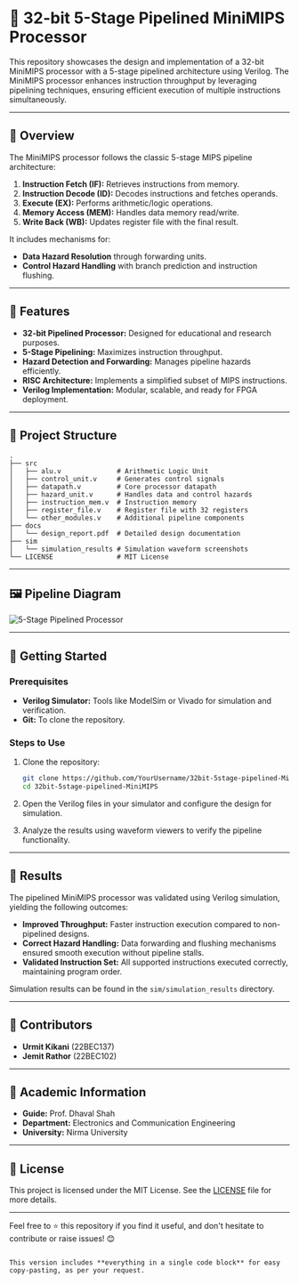 
# 🚀 32-bit 5-Stage Pipelined MiniMIPS Processor

This repository showcases the design and implementation of a 32-bit MiniMIPS processor with a 5-stage pipelined architecture using Verilog. The MiniMIPS processor enhances instruction throughput by leveraging pipelining techniques, ensuring efficient execution of multiple instructions simultaneously.

---

## 📖 Overview

The MiniMIPS processor follows the classic 5-stage MIPS pipeline architecture:
1. **Instruction Fetch (IF):** Retrieves instructions from memory.
2. **Instruction Decode (ID):** Decodes instructions and fetches operands.
3. **Execute (EX):** Performs arithmetic/logic operations.
4. **Memory Access (MEM):** Handles data memory read/write.
5. **Write Back (WB):** Updates register file with the final result.

It includes mechanisms for:
- **Data Hazard Resolution** through forwarding units.
- **Control Hazard Handling** with branch prediction and instruction flushing.

---

## 🌟 Features

- **32-bit Pipelined Processor:** Designed for educational and research purposes.
- **5-Stage Pipelining:** Maximizes instruction throughput.
- **Hazard Detection and Forwarding:** Manages pipeline hazards efficiently.
- **RISC Architecture:** Implements a simplified subset of MIPS instructions.
- **Verilog Implementation:** Modular, scalable, and ready for FPGA deployment.

---

## 🔧 Project Structure

```plaintext
.
├── src
│   ├── alu.v              # Arithmetic Logic Unit
│   ├── control_unit.v     # Generates control signals
│   ├── datapath.v         # Core processor datapath
│   ├── hazard_unit.v      # Handles data and control hazards
│   ├── instruction_mem.v  # Instruction memory
│   ├── register_file.v    # Register file with 32 registers
│   └── other_modules.v    # Additional pipeline components
├── docs
│   └── design_report.pdf  # Detailed design documentation
├── sim
│   └── simulation_results # Simulation waveform screenshots
└── LICENSE                # MIT License
````

---

## 🖼️ Pipeline Diagram

![5-Stage Pipelined Processor](https://upload.wikimedia.org/wikipedia/commons/thumb/5/57/MIPS_pipeline.svg/800px-MIPS_pipeline.svg.png)

---

## 🏁 Getting Started

### Prerequisites

* **Verilog Simulator:** Tools like ModelSim or Vivado for simulation and verification.
* **Git:** To clone the repository.

### Steps to Use

1. Clone the repository:

   ```bash
   git clone https://github.com/YourUsername/32bit-5stage-pipelined-MiniMIPS.git
   cd 32bit-5stage-pipelined-MiniMIPS
   ```

2. Open the Verilog files in your simulator and configure the design for simulation.

3. Analyze the results using waveform viewers to verify the pipeline functionality.

---

## 🧪 Results

The pipelined MiniMIPS processor was validated using Verilog simulation, yielding the following outcomes:

* **Improved Throughput:** Faster instruction execution compared to non-pipelined designs.
* **Correct Hazard Handling:** Data forwarding and flushing mechanisms ensured smooth execution without pipeline stalls.
* **Validated Instruction Set:** All supported instructions executed correctly, maintaining program order.

Simulation results can be found in the `sim/simulation_results` directory.

---

## 👥 Contributors

* **Urmit Kikani** (22BEC137)
* **Jemit Rathor** (22BEC102)

---

## 🏫 Academic Information

* **Guide:** Prof. Dhaval Shah
* **Department:** Electronics and Communication Engineering
* **University:** Nirma University

---

## 📜 License

This project is licensed under the MIT License. See the [LICENSE](LICENSE) file for more details.

---

Feel free to ⭐ this repository if you find it useful, and don't hesitate to contribute or raise issues! 😊

```

This version includes **everything in a single code block** for easy copy-pasting, as per your request.
```
